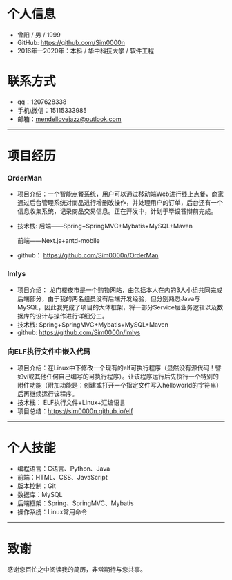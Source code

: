 # 个人信息
- 曾阳 / 男 / 1999
- GitHub: https://github.com/Sim0000n
- 2016年—2020年：本科 / 华中科技大学 / 软件工程
# 联系方式
- qq：1207628338
- 手机\微信：15115333985
- 邮箱：mendellovejazz@outlook.com
---
# 项目经历
### OrderMan

- 项目介绍：一个智能点餐系统，用户可以通过移动端Web进行线上点餐，商家通过后台管理系统对商品进行增删改操作，并处理用户的订单，后台还有一个信息收集系统，记录商品交易信息。正在开发中，计划于毕设答辩前完成。
- 技术栈: 
    后端——Spring+SpringMVC+Mybatis+MySQL+Maven

    前端——Next.js+antd-mobile 
- github： https://github.com/Sim0000n/OrderMan

### lmlys
- 项目介绍： 龙门楼夜市是一个购物网站，由包括本人在内的3人小组共同完成后端部分，由于我的两名组员没有后端开发经验，但分别熟悉Java与MySQL，因此我完成了项目的大体框架，将一部分Service层业务逻辑以及数据库的设计与操作进行详细分工。
- 技术栈:
    Spring+SpringMVC+Mybatis+MySQL+Maven
- github: https://github.com/Sim0000n/lmlys

### 向ELF执行文件中嵌入代码
- 项目介绍：在Linux中下修改一个现有的elf可执行程序（显然没有源代码！譬如vi或其他任何自己编写的可执行程序）。让该程序运行后先执行一个特别的附件功能（附加功能是：创建或打开一个指定文件写入helloworld的字符串）后再继续运行该程序。
- 技术栈：
    ELF执行文件+Linux+汇编语言
- 项目总结：https://sim0000n.github.io/elf
---
# 个人技能
- 编程语言：C语言、Python、Java
- 前端：HTML、CSS、JavaScript
- 版本控制：Git
- 数据库：MySQL
- 后端框架：Spring、SpringMVC、Mybatis
- 操作系统：Linux常用命令
---
# 致谢
感谢您百忙之中阅读我的简历，非常期待与您共事。
